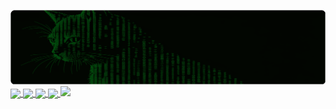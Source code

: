 ![Banner](imgs/matrix_cat.png)
<a href="https://github.com/anuraghazra/github-readme-stats">
  <img height=209 align="center" src="https://github-readme-stats.vercel.app/api?username=invisible-bo&theme=chartreuse-dark&rank_icon=github" />
</a>
<a href="https://github.com/anuraghazra/github-readme-stats">
    <img height=209 align="center" src="https://github-readme-stats.vercel.app/api/top-langs/?username=invisible-bo&layout=donut&card_width=320&theme=chartreuse-dark&langs_count=8&hide_progress=true" />
<a href="https://github.com/invisible-bo/Own-Gitbook">
  <img align="center" src="https://github-readme-stats.vercel.app/api/pin/?username=invisible-bo&repo=Own-Gitbook&theme=chartreuse-dark" width="421.2" />
</a>
<a href="https://gist.github.com/invisible-bo/6bcbf415dadcf68eabed0c23946c48d9">
  <img align="center" src="https://github-readme-stats.vercel.app/api/gist?id=6bcbf415dadcf68eabed0c23946c48d9&theme=chartreuse-dark" width="421.2" />
</a>
<a href="https://github.com/Ashutosh00710/github-readme-activity-graph">
  <img src="https://github-readme-activity-graph.vercel.app/graph?username=invisible-bo&theme=github-compact" />
</a>

<!--
**invisible-bo/invisible-bo** is a ✨ _special_ ✨ repository because its README.md (this file) appears on your GitHub profile.

Here are some ideas to get you started:

- 🔭 I’m currently working on ...
- 🌱 I’m currently learning ...
- 👯 I’m looking to collaborate on ...
- 🤔 I’m looking for help with ...
- 💬 Ask me about ...
- 📫 How to reach me: ...
- 😄 Pronouns: ...
- ⚡ Fun fact: ... 
->